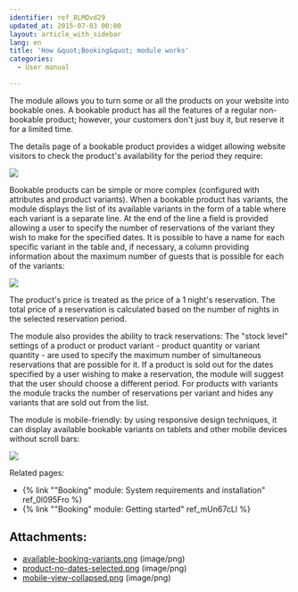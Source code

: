 ```yaml
---
identifier: ref_8LMQvd29
updated_at: 2015-07-03 00:00
layout: article_with_sidebar
lang: en
title: 'How &quot;Booking&quot; module works'
categories:
  - User manual

---
```



The module allows you to turn some or all the products on your website into bookable ones. A bookable product has all the features of a regular non-bookable product; however, your customers don't just buy it, but reserve it for a limited time.

The details page of a bookable product provides a widget allowing website visitors to check the product's availability for the period they require:

![]({{site.baseurl}}/attachments/8749986/8718800.png?effects=drop-shadow)

Bookable products can be simple or more complex (configured with attributes and product variants). When a bookable product has variants, the module displays the list of its available variants in the form of a table where each variant is a separate line. At the end of the line a field is provided allowing a user to specify the number of reservations of the variant they wish to make for the specified dates. It is possible to have a name for each specific variant in the table and, if necessary, a column providing information about the maximum number of guests that is possible for each of the variants:

![]({{site.baseurl}}/attachments/8749986/8718798.png?effects=drop-shadow)

The product's price is treated as the price of a 1 night's reservation. The total price of a reservation is calculated based on the number of nights in the selected reservation period.

The module also provides the ability to track reservations: The "stock level" settings of a product or product variant - product quantity or variant quantity - are used to specify the maximum number of simultaneous reservations that are possible for it. If a product is sold out for the dates specified by a user wishing to make a reservation, the module will suggest that the user should choose a different period. For products with variants the module tracks the number of reservations per variant and hides any variants that are sold out from the list.

The module is mobile-friendly: by using responsive design techniques, it can display available bookable variants on tablets and other mobile devices without scroll bars:

![]({{site.baseurl}}/attachments/8749986/8718802.png?effects=drop-shadow)

Related pages:

*   {% link ""Booking" module: System requirements and installation" ref_0l095Fro %}
*   {% link ""Booking" module: Getting started" ref_mUn67cLl %}

## Attachments:

* [available-booking-variants.png]({{site.baseurl}}/attachments/8749986/8718798.png) (image/png)
* [product-no-dates-selected.png]({{site.baseurl}}/attachments/8749986/8718800.png) (image/png)
* [mobile-view-collapsed.png]({{site.baseurl}}/attachments/8749986/8718802.png) (image/png)